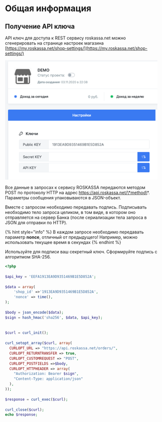 # Общая информация

## Получение API ключа

API ключ для доступа к REST сервису roskassa.net можно сгенерировать на странице настроек магазина [https://my.roskassa.net/shop-settings/](https://my.roskassa.net/shop-settings/)

![](../.gitbook/assets/image%20%289%29.png)

Все данные в запросах к сервису ROSKASSA передаются методом POST по протоколу HTTP на адрес https://api.roskassa.net/\*method\*. Параметры сообщения упаковываются в JSON-объект.

Вместе с запросом необходимо передавать подпись. Подписывать необходимо тело запроса целиком, в том виде, в котором оно отправляется на сервер Банка \(после сериализации тела запроса в JSON для отправки по HTTP\).

{% hint style="info" %}
 В каждом запросе необходимо передавать параметр **nonce**, отличный от предыдущего! Например, можно использовать текущее время в секундах
{% endhint %}

Используйте для подписи ваш секретный ключ. Сформируйте подпись с алгоритмом SHA-256.

```php
<?php

$api_key = 'EEFA1913EA9D9351469B1E5D852A';

$data = array(
    'shop_id' =>'1913EA9D9351469B1E5D852A',
    'nonce' => time(),
);

$body = json_encode($data);
$sign = hash_hmac('sha256', $data, $api_key);


$curl = curl_init();

curl_setopt_array($curl, array(
  CURLOPT_URL => "https://api.roskassa.net/orders/",
  CURLOPT_RETURNTRANSFER => true,
  CURLOPT_CUSTOMREQUEST => "POST",
  CURLOPT_POSTFIELDS =>$body,
  CURLOPT_HTTPHEADER => array(
    "Authorization: Bearer $sign",
    "Content-Type: application/json"
  ),
));

$response = curl_exec($curl);

curl_close($curl);
echo $response;
```



